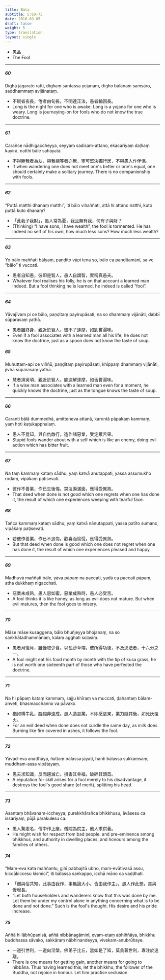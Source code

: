```yaml
---
title: Bāla
subtitle: 5:60-75
date: 2016-09-05
draft: false
weight: 5
type: translation
layout: single
---
```


- 愚品
- The Fool

---

##### 60

Dīghā jāgarato ratti, dīghaṃ santassa yojanaṃ, dīgho bālānaṃ saṃsāro, saddhammaṃ avijānataṃ.

- 不眠者夜長，倦者由旬長，不明達正法，愚者輪回長。
- Long is the night for one who is awake. Long is a yojana for one who is weary. Long is journeying-on for fools who do not know the true doctrine.

---

##### 61

Carañce nādhigaccheyya, seyyaṃ sadisam-attano, ekacariyaṃ daḷhaṃ kayirā, natthi bāle sahāyatā.

- 不得勝我者為友，與我相等者亦無，寧可堅決獨行居，不與愚人作伴侶。
- If when wandering one does not meet one's better or one's equal, one should certainly make a solitary journey. There is no companionship with fools.

---

##### 62

“Puttā matthi dhanaṃ matthi”, iti bālo vihaññati, attā hi attano natthi, kuto puttā kuto dhanaṃ?

- 「此我子我財」，愚人常為憂，我且無有我，何有子與財？
- (Thinking) “I have sons, I have wealth”, the fool is tormented. He has indeed no self of his own, how much less sons? How much less wealth?

---

##### 63

Yo bālo maññati bālyaṃ, paṇḍito vāpi tena so, bālo ca paṇḍitamānī, sa ve “bālo” ti vuccati.

- 愚者自知愚，彼即是智人，愚人自謂智，實稱真愚夫。
- Whatever fool realises his folly, he is on that account a learned man indeed. But a fool thinking he is learned, he indeed is called “fool”.

---

##### 64

Yāvajīvam pi ce bālo, paṇḍitaṃ payirupāsati, na so dhammaṃ vijānāti, dabbī sūparasaṃ yathā.

- 愚者雖終身，親近於智人，彼不了達摩，如匙嘗湯味。
- Even if a fool associates with a learned man all his life, he does not know the doctrine, just as a spoon does not know the taste of soup.

##### 65

Muhuttam-api ce viññū, paṇḍitaṃ payirupāsati, khippaṃ dhammaṃ vijānāti, jivhā sūparasaṃ yathā.

- 慧者須臾頃，親近於智人，能速解達摩，如舌嘗湯味。
- If a wise man associates with a learned man even for a moment, he quickly knows the doctrine, just as the tongue knows the taste of soup.

---

##### 66

Caranti bālā dummedhā, amitteneva attanā, karontā pāpakaṃ kammaṃ, yaṃ hoti kaṭukapphalaṃ.

- 愚人不覺知，與自仇敵行，造作諸惡業，受定眾苦果。
- Stupid fools wander about with a self which is like an enemy, doing evil action which has bitter fruit.

---

##### 67

Na taṃ kammaṃ kataṃ sādhu, yaṃ katvā anutappati, yassa assumukho rodaṃ, vipākaṃ paṭisevati.

- 彼作不善業，作已生後悔，哭泣淚滿面，應得受異熟。
- That deed when done is not good which one regrets when one has done it, the result of which one experiences weeping with tearful face.

##### 68

Tañca kammaṃ kataṃ sādhu, yaṃ katvā nānutappati, yassa patīto sumano, vipākaṃ paṭisevati.

- 若彼作善業，作已不追悔，歡喜而愉悅，應得受異熟。
- But that deed when done is good which one does not regret when one has done it, the result of which one experiences pleased and happy.

---

##### 69

Madhuvā maññati bālo, yāva pāpaṃ na paccati, yadā ca paccati pāpaṃ, atha dukkhaṃ nigacchati.

- 惡業未成熟，愚人思如蜜，惡業成熟時，愚人必受苦。
- A fool thinks it is like honey, as long as evil does not mature. But when evil matures, then the fool goes to misery.

---

##### 70

Māse māse kusaggena, bālo bhuñjeyya bhojanaṃ, na so saṅkhātadhammānaṃ, kalaṃ agghati soḷasiṃ.

- 愚者月復月，雖僅取少食，以孤沙草端，彼所得功德，不及思法者，十六分之一。
- A fool might eat his food month by month with the tip of kusa grass, he is not worth one sixteenth part of those who have perfected the doctrine.

---

##### 71

Na hi pāpaṃ kataṃ kammaṃ, sajju khīraṃ va muccati, ḍahantaṃ bālam-anveti, bhasmacchanno va pāvako.

- 猶如構牛乳，醍醐非速成，愚人造惡業，不即感惡果，業力隨其後，如死灰覆火。
- For an evil deed when done does not curdle the same day, as milk does. Burning like fire covered in ashes, it follows the fool.

---

##### 72

Yāvad-eva anatthāya, ñattaṃ bālassa jāyati, hanti bālassa sukkaṃsaṃ, muddham-assa vipātayaṃ.

- 愚夫求知識，反而趨滅亡，損害其幸福，破碎其頭首。
- A reputation for skill arises for a fool merely to his disadvantage, it destroys the fool's good share (of merit), splitting his head.

---

##### 73

Asantaṃ bhāvanam-iccheyya, purekkhārañca bhikkhusu, āvāsesu ca issariyaṃ, pūjā parakulesu ca.

- 愚人騖虛名，僧中作上座，僧院為院主，他人求供養。
- He might wish for respect from bad people, and pre-eminence among bhikkhus, and authority in dwelling places, and honours among the families of others.

##### 74

“Mam-eva kata maññantu, gihī pabbajitā ubho, mam-evātivasā assu, kiccākiccesu kismici”, iti bālassa saṅkappo, icchā māno ca vaḍḍhati.

- 「僧與俗共知，此事由我作，事無論大小，皆由我作主」，愚人作此想，貪與慢增長。
- “Let both householders and wanderers know that this was done by me. Let them be under my control alone in anything concerning what is to be done and not done.” Such is the fool's thought. His desire and his pride increase.

##### 75

Aññā hi lābhūpanisā, aññā nibbānagāminī, evam-etaṃ abhiññāya, bhikkhu buddhassa sāvako, sakkāraṃ nābhinandeyya, vivekam-anubrūhaye.

- 一道引世利，一道向涅槃，佛弟子比丘，當如是了知，莫貪著世利，專注於遠離。
- There is one means for getting gain, another means for going to nibbāna. Thus having learned this, let the bhikkhu, the follower of the Buddha, not rejoice in honour. Let him practise seclusion.